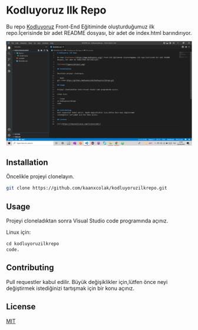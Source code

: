 # Kodluyoruz Ilk Repo

Bu repo [Kodluyoruz](https://www.kodluyoruz.org/) Front-End Eğitiminde oluşturduğumuz ilk repo.İçerisinde bir adet README dosyası, bir adet de index.html barındırıyor.

![GitHub](figures/project.png)


## Installation

Öncelikle projeyi clonelayın.

```bash
git clone https://github.com/kaanxcolak/kodluyoruzilkrepo.git
```
## Usage

Projeyi cloneladıktan sonra Visual Studio code programında açınız.

Linux için:

```linux
cd kodluyoruzilkrepo
code.
```

## Contributing
Pull requestler kabul edilir. Büyük değişiklikler için,lütfen önce neyi değiştirmek
istediğinizi tartışmak için bir konu açınız.

## License

[MIT](https://choosealicense.com/licenses/mit/)  